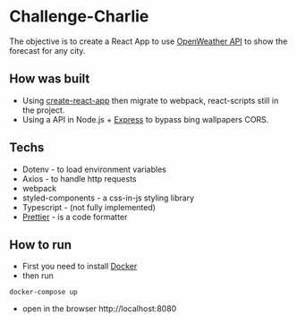 # Challenge-Charlie

The objective is to create a React App to use [OpenWeather API](https://openweathermap.org/api) to show the forecast for any city.

## How was built

- Using [create-react-app](https://facebook.github.io/create-react-app/docs/) then migrate to webpack, react-scripts still in the project.
- Using a API in Node.js + [Express](http://expressjs.com/) to bypass bing wallpapers CORS.

## Techs

- Dotenv - to load environment variables
- Axios - to handle http requests
- webpack
- styled-components - a css-in-js styling library
- Typescript - (not fully implemented)
- [Prettier](https://prettier.io/) - is a code formatter

## How to run

- First you need to install [Docker](https://www.docker.com/)
- then run

```
docker-compose up
```

- open in the browser http://localhost:8080
